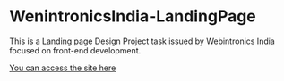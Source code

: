 # WenintronicsIndia-LandingPage

This is a Landing page Design Project task issued by Webintronics India focused on front-end development.

[You can access the site here](https://webintronicsindia-landingpage.netlify.app/)
